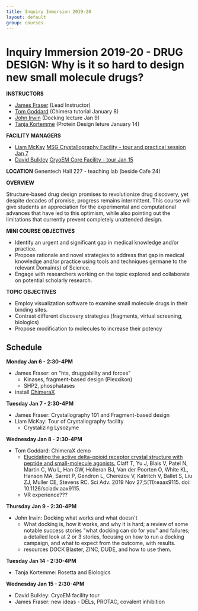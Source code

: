 ```yaml
---
title: Inquiry Immersion 2019-20
layout: default
group: courses
---
```


# Inquiry Immersion 2019-20 -  DRUG DESIGN: Why is it so hard to design new small molecule drugs? #

**INSTRUCTORS**
- [James Fraser](mailto:jfraser@fraserlab.com) (Lead Instructor)
- [Tom Goddard](mailto:goddard@sonic.net) (Chimera tutorial January 8)
- [John Irwin](mailto:John.Irwin@ucsf.edu) (Docking lecture Jan 9)
- [Tanja Kortemme](mailto:kortemme@cgl.ucsf.edu) (Protein Design leture January 14)

**FACILITY MANAGERS**
- [Liam McKay](mailto:lmckay@msg.ucsf.edu) [MSG Crystallography Facility - tour and practical session Jan 7](https://msg.ucsf.edu/)
- [David Bulkley](mailto:david.bulkley@ucsf.edu) [CryoEM Core Facility - tour Jan 15](https://emcore.ucsf.edu/)

**LOCATION**
Genentech Hall 227 - teaching lab (beside Cafe 24)

**OVERVIEW**

Structure-based drug design promises to revolutionize drug discovery, yet despite decades of promise, progress remains intermittent. This course will give students an appreciation for the experimental and computational advances that have led to this optimism, while also pointing out the limitations that currently prevent completely unattended design.

**MINI COURSE OBJECTIVES**

- Identify an urgent and significant gap in medical knowledge and/or practice.
- Propose rationale and novel strategies to address that gap in medical knowledge and/or practice using tools and techniques germane to the relevant Domain(s) of Science.
- Engage with researchers working on the topic explored and collaborate on potential scholarly research.

**TOPIC OBJECTIVES**

- Employ visualization software to examine small molecule drugs in their binding sites.
- Contrast different discovery strategies (fragments, virtual screening, biologics)
- Propose modification to molecules to increase their potency

## Schedule ##

**Monday Jan 6 - 2:30-4PM**
- James Fraser: on "hts, druggability and forces"
  - Kinases, fragment-based design (Plexxikon)
  - SHP2, phosphatases
- install [ChimeraX](https://www.rbvi.ucsf.edu/chimerax/download.html)

**Tuesday Jan 7 - 2:30-4PM**
- James Fraser: Crystallography 101 and Fragment-based design
- Liam McKay: Tour of Crystallography facility
  - Crystalizing Lysozyme

**Wednesday Jan 8 - 2:30-4PM**
- Tom Goddard: ChimeraX demo
  - [Elucidating the active delta-opioid receptor crystal structure with peptide and small-molecule agonists.](https://advances.sciencemag.org/content/5/11/eaax9115) Claff T, Yu J, Blais V, Patel N, Martin C, Wu L, Han GW, Holleran BJ, Van der Poorten O, White KL, Hanson MA, Sarret P, Gendron L, Cherezov V, Katritch V, Ballet S, Liu ZJ, Muller CE, Stevens RC. Sci Adv. 2019 Nov 27;5(11):eaax9115. doi: 10.1126/sciadv.aax9115.
  - VR experience???

**Thursday Jan 9 - 2:30-4PM**
- John Irwin: Docking what works and what doesn't
  - What docking is, how it works, and why it is hard; a review of some notable success stories "what docking can do for you" and failures; a detailed look at 2 or 3 stories, focusing on how to run a docking campaign, and what to expect from the outcome, with results.
  - resources DOCK Blaster, ZINC, DUDE, and how to use them.

**Tuesday Jan 14 - 2:30-4PM**
- Tanja Kortemme: Rosetta and Biologics

**Wednesday Jan 15 - 2:30-4PM**
- David Bulkley: CryoEM facility tour
- James Fraser: new ideas - DELs, PROTAC, covalent inhibition
